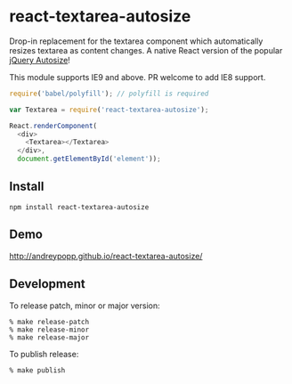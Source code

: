 # react-textarea-autosize

Drop-in replacement for the textarea component which automatically resizes textarea as content changes.
A native React version of the popular [jQuery
Autosize](http://www.jacklmoore.com/autosize/)!

This module supports IE9 and above. PR welcome to add IE8 support.

```javascript
require('babel/polyfill'); // polyfill is required

var Textarea = require('react-textarea-autosize');

React.renderComponent(
  <div>
    <Textarea></Textarea>
  </div>,
  document.getElementById('element'));
```

## Install

`npm install react-textarea-autosize`

## Demo

http://andreypopp.github.io/react-textarea-autosize/

## Development

To release patch, minor or major version:

    % make release-patch
    % make release-minor
    % make release-major

To publish release:

    % make publish
